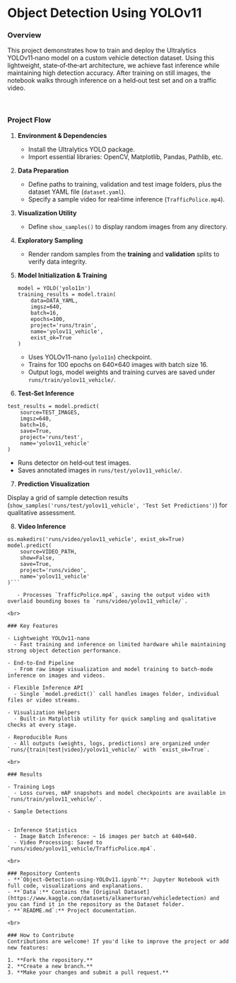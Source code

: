 # Object Detection Using YOLOv11

### Overview
This project demonstrates how to train and deploy the Ultralytics YOLOv11‑nano model on a custom vehicle detection dataset. Using this lightweight, state‑of‑the‑art architecture, we achieve fast inference while maintaining high detection accuracy. After training on still images, the notebook walks through inference on a held‑out test set and on a traffic video.

<br>

### Project Flow

1. **Environment & Dependencies**  
   - Install the Ultralytics YOLO package.  
   - Import essential libraries: OpenCV, Matplotlib, Pandas, Pathlib, etc.

2. **Data Preparation**  
   - Define paths to training, validation and test image folders, plus the dataset YAML file (`dataset.yaml`).  
   - Specify a sample video for real‑time inference (`TrafficPolice.mp4`).

3. **Visualization Utility**  
   - Define `show_samples()` to display random images from any directory.

4. **Exploratory Sampling**  
   - Render random samples from the **training** and **validation** splits to verify data integrity.

5. **Model Initialization & Training**  
   ```
   model = YOLO('yolo11n')  
   training_results = model.train(
       data=DATA_YAML,
       imgsz=640,
       batch=16,
       epochs=100,
       project='runs/train',
       name='yolov11_vehicle',
       exist_ok=True
   )
   ```

   - Uses YOLOv11-nano (`yolo11n`) checkpoint.
   - Trains for 100 epochs on 640×640 images with batch size 16.
   - Output logs, model weights and training curves are saved under `runs/train/yolov11_vehicle/`.

6. **Test‑Set Inference**

```
test_results = model.predict(
    source=TEST_IMAGES,
    imgsz=640,
    batch=16,
    save=True,
    project='runs/test',
    name='yolov11_vehicle'
)
```

   - Runs detector on held‑out test images.
   - Saves annotated images in `runs/test/yolov11_vehicle/`.

7. **Prediction Visualization**

Display a grid of sample detection results (`show_samples('runs/test/yolov11_vehicle', 'Test Set Predictions')`) for qualitative assessment.

8. **Video Inference**

```
os.makedirs('runs/video/yolov11_vehicle', exist_ok=True)
model.predict(
    source=VIDEO_PATH,
    show=False,
    save=True,
    project='runs/video',
    name='yolov11_vehicle'
)```

   - Processes `TrafficPolice.mp4`, saving the output video with overlaid bounding boxes to `runs/video/yolov11_vehicle/`.

<br>

### Key Features

- Lightweight YOLOv11‑nano
  - Fast training and inference on limited hardware while maintaining strong object detection performance.

- End‑to‑End Pipeline
  - From raw image visualization and model training to batch‑mode inference on images and videos.

- Flexible Inference API
  - Single `model.predict()` call handles images folder, individual files or video streams.

- Visualization Helpers
  - Built‑in Matplotlib utility for quick sampling and qualitative checks at every stage.

- Reproducible Runs
  - All outputs (weights, logs, predictions) are organized under `runs/{train|test|video}/yolov11_vehicle/` with `exist_ok=True`.

<br>

### Results

- Training Logs
  - Loss curves, mAP snapshots and model checkpoints are available in `runs/train/yolov11_vehicle/`.

- Sample Detections


- Inference Statistics
  - Image Batch Inference: ~ 16 images per batch at 640×640.
  - Video Processing: Saved to `runs/video/yolov11_vehicle/TrafficPolice.mp4`.
 
<br>

### Repository Contents
- **`Object-Detection-using-YOLOv11.ipynb`**: Jupyter Notebook with full code, visualizations and explanations.
- **`Data`:** Contains the [Original Dataset](https://www.kaggle.com/datasets/alkanerturan/vehicledetection) and you can find it in the repository as the Dataset folder.
- **`README.md`:** Project documentation.

<br>

### How to Contribute
Contributions are welcome! If you'd like to improve the project or add new features:

1. **Fork the repository.**
2. **Create a new branch.**
3. **Make your changes and submit a pull request.**
